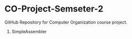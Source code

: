 # CO-Project-Semseter-2
GitHub Repository for Computer Organization course project.

1. SimpleAssembler
